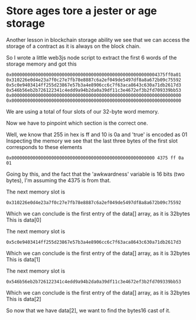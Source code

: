 # Store ages tore a jester or age storage


Another lesson in blockchain storage ability we see that we can access the storage of a contract as it is always on the block chain. 

So I wrote a little web3js node script to extract the first 6 words of the storage memory and got this 

```
0x0000000000000000000000000000000000000000000000000000004375ff0a01
0x310226e0d4e23a7f0c27e7fb78e8887c6a2ef049de5497df8a8a672b09c75592
0x5c0e9403414ff255d23867e57b3a4e8906cc6c7f63aca8643c630a71db2617d3
0x546b56eb2b726122341c4edd9a94b2da0a39df11c3e4672ef3b2fd709339bb53
0x0000000000000000000000000000000000000000000000000000000000000000
0x0000000000000000000000000000000000000000000000000000000000000000
```

We are using a total of four slots of our 32-byte word memory.

Now we have to pinpoint which section is the correct one.


Well, we know that 255 in hex is ff and 10 is 0a and 'true' is encoded as 01
Inspecting the memory we see that the last three bytes of the first slot corresponds to these elements

```0x000000000000000000000000000000000000000000000000000000 4375 ff 0a  01```

Going by this, and the fact that the 'awkwardness' variable is 16 bits (two bytes), I'm assuming the 4375 is from that.

The next memory slot is 

```0x310226e0d4e23a7f0c27e7fb78e8887c6a2ef049de5497df8a8a672b09c75592```

Which we can conclude is the first entry of the data[] array, as it is 32bytes 
This is data[0]


The next memory slot is 

```0x5c0e9403414ff255d23867e57b3a4e8906cc6c7f63aca8643c630a71db2617d3```

Which we can conclude is the first entry of the data[] array, as it is 32bytes 
This is data[1]


The next memory slot is 

```0x546b56eb2b726122341c4edd9a94b2da0a39df11c3e4672ef3b2fd709339bb53```

Which we can conclude is the first entry of the data[] array, as it is 32bytes 
This is data[2]


So now that we have data[2], we want to find the bytes16 cast of it. 




